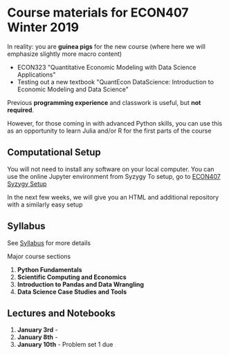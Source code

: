 # Course materials for ECON407 Winter 2019
In reality: you are **guinea pigs** for the new course (where here we will emphasize slightly more macro content)

* ECON323 "Quantitative Economic Modeling with Data Science Applications"
* Testing out a new textbook "QuantEcon DataScience: Introduction to Economic Modeling and Data Science"

Previous **programming experience** and classwork is useful, but **not required**.

However, for those coming in with advanced Python skills, you can use this as an opportunity to learn Julia and/or R for the first parts of the course

## Computational Setup

You will not need to install any software on your local computer.  You can use the online Jupyter environment from Syzygy
To setup, go to [ECON407 Syzygy Setup](https://ubc.syzygy.ca/jupyter/user-redirect/git-pull?repo=https://github.com/ubcecon/ECON407_2019&app=lab)

In the next few weeks, we will give you an HTML and additional repository with a similarly easy setup

## Syllabus
See [Syllabus](syllabus.md) for more details

Major course sections
1. **Python Fundamentals**
2. **Scientific Computing and Economics**
3. **Introduction to Pandas and Data Wrangling**
4. **Data Science Case Studies and Tools**

## Lectures and Notebooks
1. **January 3rd** - 
2. **January 8th** - 
3. **January 10th** - Problem set 1 due

